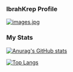 ### IbrahKrep Profile

[![images.jpg](https://i.postimg.cc/ncFccyKT/images.jpg)](https://wa.me/62895605887712)

### My Stats
[![Anurag's GitHub stats](https://github-readme-stats.vercel.app/api?username=ibrahKrep&theme=nightowl)](https://github.com/anuraghazra/github-readme-stats)

[![Top Langs](https://github-readme-stats.vercel.app/api/top-langs/?username=ibrahKrep)](https://github.com/anuraghazra/github-readme-stats)
